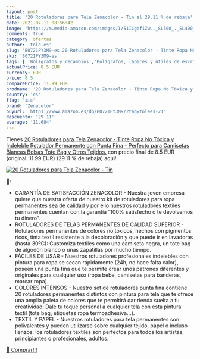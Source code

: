 ```yaml
---
layout: post
title: '20 Rotuladores para Tela Zenacolor - Tin al 29.11 % de rebaja'
date: 2021-07-11 08:56:42
image: 'https://m.media-amazon.com/images/I/51ICgefiZwL._SL500_._SL400_.jpg'
comments: true
category: ofertas
author: 'tole.es'
slug: 'B0721PY3M9-es 20 Rotuladores para Tela Zenacolor - Tinte Ropa No Tóxica...'
sku: 'B0721PY3M9-es'
tags: [ 'Bolígrafos y recambios','Bolígrafos, lápices y útiles de escritura','Costura y manualidades','Hogar y cocina','Oficina y papelería','Pinturas para tejidos y telas','Rotuladores de punta fina','Rotuladores permanentes','Rotuladores y subrayadores','Tinte y dibujo en tejidos','rotulador','rotuladores','zenacolor', ]
actualPrice: 8.5 EUR
currency: EUR
price: 8.5
comparePrice: 11.99 EUR
prodname: '20 Rotuladores para Tela Zenacolor - Tinte Ropa No Tóxica y Indeleble  Rotulador Permanente con Punta Fina - Perfecto para Camisetas Blancas  Bolsas  Tote Bag y Otros Tejidos.'
country: 'es'
flag: '🇪🇸'
brand: 'Zenacolor'
buyurl: 'https://www.amazon.es/dp/B0721PY3M9/?tag=tolees-21'
descuento: '29.11'
average: '11.684'
---
```


Tienes [20 Rotuladores para Tela Zenacolor - Tinte Ropa No Tóxica y Indeleble  Rotulador Permanente con Punta Fina - Perfecto para Camisetas Blancas  Bolsas  Tote Bag y Otros Tejidos.](https://www.amazon.es/dp/B0721PY3M9/?tag=tolees-21) con precio final de  8.5 EUR (original: 11.99 EUR) (29.11 %  de rebaja) aqui!

[![20 Rotuladores para Tela Zenacolor - Tin](https://m.media-amazon.com/images/I/51ICgefiZwL._SL500_._SL400_.jpg)](https://www.amazon.es/dp/B0721PY3M9/?tag=tolees-21)

🔎:

- GARANTÍA DE SATISFACCIÓN ZENACOLOR - Nuestra joven empresa quiere que nuestra oferta de nuestro kit de rotuladores para ropa permanentes sea de calidad y por ello nuestros rotuladores textiles permanentes cuentan con la garantía “100% satisfecho o te devolvemos tu dinero”.
- ROTULADORES DE TELAS PERMANENTES DE CALIDAD SUPERIOR - Rotuladores permanentes de colores no toxicos, hechos con pigmentos ricos, tinta textil resistente a la decoloración y que puede ir en lavadoras (hasta 30ºC): Customiza textiles como una camiseta negra, un tote bag de algodón blanco o unas zapatillas por mucho tiempo.
- FÁCILES DE USAR - Nuestros rotuladores profesionales indelebles con pintura para ropa se secan rápidamente (24h, no hace falta calor), poseen una punta fina que te permite crear unos patrones diferentes y originales para cualquier uso (ropa bebe, camisetas para banderas, marcar ropa).
- COLORES INTENSOS - Nuestro set de rotuladores punta fina contiene 20 rotuladores permanentes distintos con pintura para tela que te ofrece una amplia paleta de colores que te permitirá dar rienda suelta a tu creatividad: Dale tu toque personal a cualquier tela con esta pintura textil (tote bag, etiquetas ropa termoadhesiva…).
- TEXTIL Y PAPEL - Nuestros rotuladores para tela permanentes son polivalentes y pueden utilizarse sobre cualquier tejido, papel o incluso lienzos: los rotuladores textiles son perfectos para todos los artistas, principiantes o profesionales, adultos.

[🛒 Comprar!!!](https://www.amazon.es/dp/B0721PY3M9/?tag=tolees-21)
